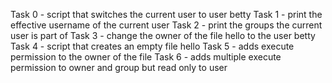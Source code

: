 Task 0 - script that switches the current user to user betty
Task 1 - print the effective username of the current user
Task 2 - print the groups the current user is part of
Task 3 - change the owner of the file hello to the user betty
Task 4 - script that creates an empty file hello
Task 5 - adds execute permission to the owner of the file
Task 6 - adds multiple execute permission to owner and group but read only to user
